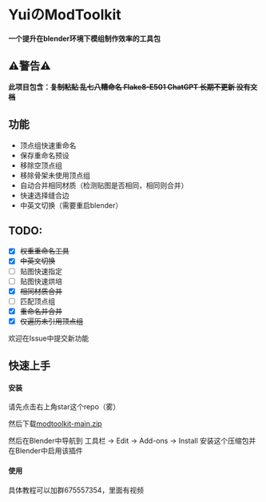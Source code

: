 # YuiのModToolkit
**一个提升在blender环境下模组制作效率的工具包**

## :warning:警告:warning:

**此项目包含：~~复制粘贴
乱七八糟命名
Flake8-E501
ChatGPT
长期不更新
没有文档~~**

## 功能
- 顶点组快速重命名
- 保存重命名预设
- 移除空顶点组
- 移除骨架未使用顶点组
- 自动合并相同材质（检测贴图是否相同，相同则合并）
- 快速选择缝合边
- 中英文切换（需要重启blender）

## TODO:
- [x] ~~权重重命名工具~~
- [x] ~~中英文切换~~
- [ ] 贴图快速指定
- [ ] 贴图快速烘培
- [x] ~~相同材质合并~~
- [ ] 匹配顶点组
- [x] ~~重命名并合并~~
- [x] ~~仅遍历未引用顶点组~~

欢迎在Issue中提交新功能

## 快速上手
#### 安装
<!-- Place this tag where you want the button to render. -->
请先点击右上角star这个repo（雾）

然后下载[modtoolkit-main.zip](https://github.com/0w0-Yui/modtoolkit/archive/refs/heads/main.zip)

然后在Blender中导航到 工具栏 -> Edit -> Add-ons -> Install 安装这个压缩包并在Blender中启用该插件
<!---#### 顶点组重命名工具
首先确保**游戏骨骼和模组用的模型**已经指定
[![pointer guide](https://raw.githubusercontent.com/0w0-Yui/modtoolkit/modtoolkit-main/readme_assets/1.png "pointer guide")](https://raw.githubusercontent.com/0w0-Yui/modtoolkit/modtoolkit-main/readme_assets/1.png "pointer guide")
且确保模型有骨骼修改器
[![pointer guide](https://raw.githubusercontent.com/0w0-Yui/modtoolkit/modtoolkit-main/readme_assets/2.png "pointer guide")](https://raw.githubusercontent.com/0w0-Yui/modtoolkit/modtoolkit-main/readme_assets/2.png "armature modifier")
--->
#### 使用
具体教程可以加群675557354，里面有视频


